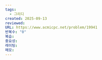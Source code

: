 ```yaml
---
tags:
  - 그리디
created: 2025-09-13
reviewed:
URL: https://www.acmicpc.net/problem/19941
반복수: "0"
복습:
중요성:
레이팅:
메모:
---
```

